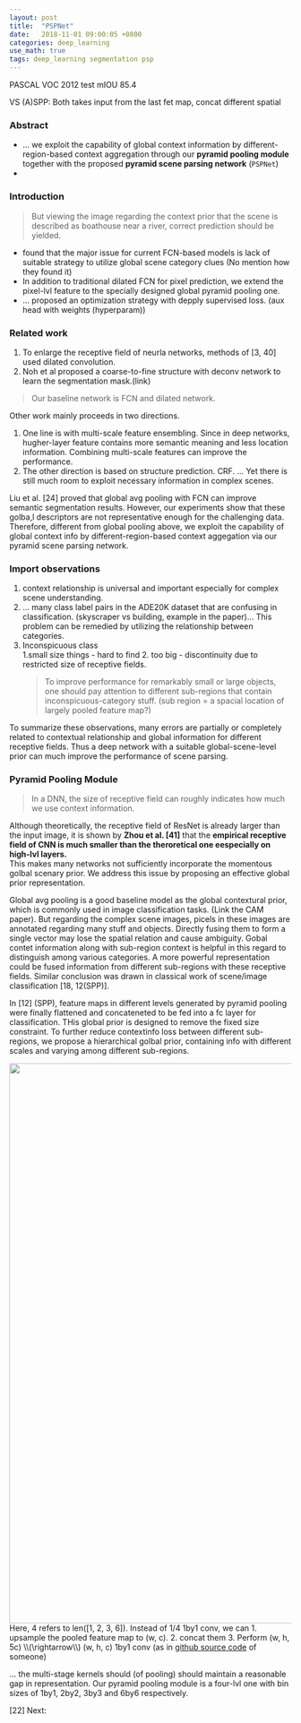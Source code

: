 ```yaml
---
layout: post
title:  "PSPNet"
date:   2018-11-01 09:00:05 +0800
categories: deep_learning
use_math: true
tags: deep_learning segmentation psp
---
```


PASCAL VOC 2012 test mIOU 85.4

VS (A)SPP: Both takes input from the last fet map, concat different spatial

### Abstract
* ... we exploit the capability of global context information by different-region-based context aggregation through our __pyramid pooling module__ together with the proposed __pyramid scene parsing network__ (`PSPNet`)
* 

### Introduction
> But viewing the image regarding the context prior that the scene is described as boathouse near a river, correct prediction should be yielded.

* found that the major issue for current FCN-based models is lack of suitable strategy to utilize global scene category clues (No mention how they found it)
* In addition to traditional dilated FCN for pixel prediction, we extend the pixel-lvl feature to the specially designed global pyramid pooling one.
* ... proposed an optimization strategy with depply supervised loss. (aux head with weights (hyperparam))

### Related work

1. To enlarge the receptive field of neurla networks, methods of [3, 40] used dilated convolution.
2. Noh et al proposed a coarse-to-fine structure with deconv network to learn the segmentation mask.(link)  
> Our baseline network is FCN and dilated network.

Other work mainly proceeds in two directions.
1. One line is with multi-scale feature ensembling. Since in deep networks, hugher-layer feature contains more semantic meaning and less location information. Combining multi-scale features can improve the performance.
2. The other direction is based on structure prediction. CRF. ... Yet there is still much room to exploit necessary information in complex scenes.

Liu et al. [24] proved that global avg pooling with FCN can improve semantic segmentation results. However, our experiments show that these golba,l descriptors are not representative enough for the challenging data.  
Therefore, different from global pooling above, we exploit the capability of global context info by different-region-based context aggegation via our pyramid scene parsing network.

### Import observations

1. context relationship is universal and important especially for complex scene understanding.
2. ... many class label pairs in the ADE20K dataset that are confusing in classification. (skyscraper vs building, example in the paper)... This problem can be remedied by utilizing the relationship between categories.
3. Inconspicuous class  
	1.small size things - hard to find
	2. too big - discontinuity due to restricted size of receptive fields.  
	> To improve performance for remarkably small or large objects, one should pay attention to different sub-regions that contain inconspicuous-category stuff. (sub region = a spacial location of largely pooled feature map?)

To summarize these observations, many errors are partially or completely related to contextual relationship and global information for different receptive fields. Thus a deep network with a suitable global-scene-level prior can much improve the performance of scene parsing.
	

	
### Pyramid Pooling Module
> In a DNN, the size of receptive field can roughly indicates how much we use context information.

Although theoretically, the receptive field of ResNet is already larger than the input image, it is shown by __Zhou et al. [41]__ that the __empirical receptive field of CNN is much smaller than the theroretical one eespecially on high-lvl layers.__  
This makes many networks not sufficiently incorporate the momentous golbal scenary prior. We address this issue by proposing an effective global prior representation.

Global avg pooling is a good baseline model as the global contextural prior, which is commonly used in image classification tasks. (Link the CAM paper). But regarding the complex scene images, picels in these images are annotated regarding many stuff and objects. Directly fusing them to form a single vector may lose the spatial relation and cause ambiguity. Gobal contet information along with sub-region context is helpful in this regard to distinguish among various categories. A more powerful representation could be fused information from different sub-regions with these receptive fields. Similar conclusion was drawn in classical work of scene/image classification [18, 12(SPP)].

In [12] (SPP), feature maps in different levels generated by pyramid pooling were finally flattened and concateneted to be fed into a fc layer for classification. THis global prior is designed to remove the fixed size constraint. To further reduce contextinfo loss between different sub-regions, we propose a hierarchical golbal prior, containing info with different scales and varying among different sub-regions.

<img src="{{ site.url }}/images/deeplearning/psp.png" class="center" style="width:1000px"/>  
Here, 4 refers to len([1, 2, 3, 6]).  
Instead of 1/4 1by1 conv, we can
1. upsample the pooled feature map to (w, c).
2. concat them
3. Perform (w, h, 5c) \\(\rightarrow\\) (w, h, c) 1by1 conv (as in <a href="https://github.com/Lextal/pspnet-pytorch/blob/master/pspnet.py" target="_blank">github source code</a> of someone)

... the multi-stage kernels should (of pooling) should maintain a reasonable gap in representation. Our pyramid pooling module is a four-lvl one with bin sizes of 1by1, 2by2, 3by3 and 6by6 respectively.

[22]
Next:  